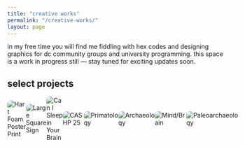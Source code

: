 ```yaml
---
title: "creative works"
permalink: "/creative-works/"
layout: page
---
```


in my free time you will find me fiddling with hex codes and designing graphics for dc community groups and university programming. this space is a work in progress still — stay tuned for exciting updates soon.

<!-- Swiper.js CDN -->
<link rel="stylesheet" href="https://cdn.jsdelivr.net/npm/swiper/swiper-bundle.min.css" />
<script src="https://cdn.jsdelivr.net/npm/swiper/swiper-bundle.min.js"></script>

<style>
  .swiper-container {
    width: 100%;
    max-width: 800px;
    margin: auto;
    padding-bottom: 40px; /* Extra space for pagination */
  }

  .swiper-wrapper {
    display: flex;
  }

  .swiper-slide {
    display: flex;
    justify-content: center;
    align-items: center;
  }

  .swiper-slide img {
    max-width: 100%;
    max-height: 80vh;
    width: auto;
    height: auto;
    object-fit: contain;
    border-radius: 8px;
  }

  /* Move pagination BELOW the carousel */
  .swiper-pagination {
    position: relative;
    bottom: -50px; /* Moves it further below */
    z-index: 10;
  }

  /* Default dot color */
.swiper-pagination-bullet {
  background: gray; /* Change this to any color */
  opacity: 0.5; /* Optional: Make inactive dots slightly transparent */
}

/* Active (highlighted) dot color */
.swiper-pagination-bullet-active {
  background: #850032; /* Change this to any color */
  opacity: 1; /* Fully visible */
}
/* Default arrow styles */
.swiper-button-next,
.swiper-button-prev {
  color: #850032; /* Change this to any color */
  border-radius: 50%;
  width: 50px; /* Arrow size */
  height: 50px;
  display: flex;
  justify-content: center;
  align-items: center;
  opacity: 0.8; /* Slight transparency */
  transition: 0.3s ease-in-out;
  position: absolute;
  top: 50%; /* Position arrows vertically centered */
  transform: translateY(-50%); /* Adjust vertical position to perfect center */
}

/* Move the 'next' arrow closer to the center */
.swiper-button-next {
  right: 20px; /* Move it to the right */
}

/* Move the 'prev' arrow closer to the center */
.swiper-button-prev {
  left: 20px; /* Move it to the left */
}

/* Hover effect */
.swiper-button-next:hover,
.swiper-button-prev:hover {
  background: #d43f00; /* Darker color on hover */
  opacity: 1;
}
}
  
</style>

<h2>select projects</h2>

<!-- Swiper Carousel -->
<div class="swiper-container">
  <div class="swiper-wrapper">
    <div class="swiper-slide">
      <img src="https://github.com/user-attachments/assets/ba370982-70ff-447f-be86-80ee9bc45a23" alt="Hart Foam Poster Print" />
    </div>
    <div class="swiper-slide">
      <img src="https://github.com/user-attachments/assets/f53f856d-65e8-4a31-887d-3fed6d8be2ac" alt="Large Square Sign" />
    </div>
    <div class="swiper-slide">
      <img src="https://github.com/user-attachments/assets/e42e7276-77db-4e96-ae89-20fc1ac4855a" alt="Can I Sleep in Your Brain" />
    </div>
    <div class="swiper-slide">
      <img src="https://github.com/user-attachments/assets/ff6f7746-7416-4731-8849-f7f94fd656fd" alt="CASHP 25" />
    </div>
    <div class="swiper-slide">
      <img src="https://github.com/user-attachments/assets/5f6a6da3-7e6a-43eb-9227-31571331c840" alt="Primatology" />
    </div>
    <div class="swiper-slide">
      <img src="https://github.com/user-attachments/assets/e127deab-311e-43a2-a6df-678c4cf75083" alt="Archaeology" />
    </div>
    <div class="swiper-slide">
      <img src="https://github.com/user-attachments/assets/c010d3dd-6322-488a-999b-34f60f173270" alt="Mind/Brain" />
    </div>
    <div class="swiper-slide">
      <img src="https://github.com/user-attachments/assets/98e95945-1ceb-492c-a135-e4e293100325" alt="Paleoarchaeology" />
    </div>
  </div>

  <!-- Navigation Buttons -->
  <div class="swiper-button-prev"></div>
  <div class="swiper-button-next"></div>
</div>

<!-- Pagination Outside the Carousel -->
<div class="swiper-pagination"></div>

<script>
  var swiper = new Swiper(".swiper-container", {
    loop: true,
    spaceBetween: 3, // Reduce space between slides
    navigation: {
      nextEl: ".swiper-button-next",
      prevEl: ".swiper-button-prev",
    },
    pagination: {
      el: ".swiper-pagination",
      clickable: true,
    },
    autoplay: {
      delay: 7000, // Increase slide duration to 5 seconds
    },
  });
</script>
